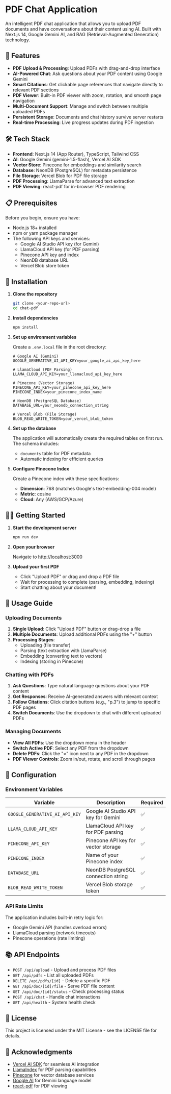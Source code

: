 # PDF Chat Application

An intelligent PDF chat application that allows you to upload PDF documents and have conversations about their content using AI. Built with Next.js 14, Google Gemini AI, and RAG (Retrieval-Augmented Generation) technology.

## 🌟 Features

- **PDF Upload & Processing**: Upload PDFs with drag-and-drop interface
- **AI-Powered Chat**: Ask questions about your PDF content using Google Gemini
- **Smart Citations**: Get clickable page references that navigate directly to relevant PDF sections
- **PDF Viewer**: Built-in PDF viewer with zoom, rotation, and smooth page navigation
- **Multi-Document Support**: Manage and switch between multiple uploaded PDFs
- **Persistent Storage**: Documents and chat history survive server restarts
- **Real-time Processing**: Live progress updates during PDF ingestion


## 🛠 Tech Stack

- **Frontend**: Next.js 14 (App Router), TypeScript, Tailwind CSS
- **AI**: Google Gemini (gemini-1.5-flash), Vercel AI SDK
- **Vector Store**: Pinecone for embeddings and similarity search
- **Database**: NeonDB (PostgreSQL) for metadata persistence
- **File Storage**: Vercel Blob for PDF file storage
- **PDF Processing**: LlamaParse for advanced text extraction
- **PDF Viewing**: react-pdf for in-browser PDF rendering

## 📋 Prerequisites

Before you begin, ensure you have:

- Node.js 18+ installed
- npm or yarn package manager
- The following API keys and services:
  - Google AI Studio API key (for Gemini)
  - LlamaCloud API key (for PDF parsing)
  - Pinecone API key and index
  - NeonDB database URL
  - Vercel Blob store token

## 🚀 Installation

1. **Clone the repository**
   ```bash
   git clone <your-repo-url>
   cd chat-pdf
   ```

2. **Install dependencies**
   ```bash
   npm install
   ```

3. **Set up environment variables**
   
   Create a `.env.local` file in the root directory:
   ```env
   # Google AI (Gemini)
   GOOGLE_GENERATIVE_AI_API_KEY=your_google_ai_api_key_here
   
   # LlamaCloud (PDF Parsing)
   LLAMA_CLOUD_API_KEY=your_llamacloud_api_key_here
   
   # Pinecone (Vector Storage)
   PINECONE_API_KEY=your_pinecone_api_key_here
   PINECONE_INDEX=your_pinecone_index_name
   
   # NeonDB (PostgreSQL Database)
   DATABASE_URL=your_neondb_connection_string
   
   # Vercel Blob (File Storage)
   BLOB_READ_WRITE_TOKEN=your_vercel_blob_token
   ```

4. **Set up the database**
   
   The application will automatically create the required tables on first run. The schema includes:
   - `documents` table for PDF metadata
   - Automatic indexing for efficient queries

5. **Configure Pinecone Index**
   
   Create a Pinecone index with these specifications:
   - **Dimension**: 768 (matches Google's text-embedding-004 model)
   - **Metric**: cosine
   - **Cloud**: Any (AWS/GCP/Azure)

## 🏃‍♂️ Getting Started

1. **Start the development server**
   ```bash
   npm run dev
   ```

2. **Open your browser**
   
   Navigate to [http://localhost:3000](http://localhost:3000)

3. **Upload your first PDF**
   - Click "Upload PDF" or drag and drop a PDF file
   - Wait for processing to complete (parsing, embedding, indexing)
   - Start chatting about your document!

## 📖 Usage Guide

### Uploading Documents

1. **Single Upload**: Click "Upload PDF" button or drag-drop a file
2. **Multiple Documents**: Upload additional PDFs using the "+" button
3. **Processing Stages**: 
   - Uploading (file transfer)
   - Parsing (text extraction with LlamaParse)
   - Embedding (converting text to vectors)
   - Indexing (storing in Pinecone)

### Chatting with PDFs

1. **Ask Questions**: Type natural language questions about your PDF content
2. **Get Responses**: Receive AI-generated answers with relevant context
3. **Follow Citations**: Click citation buttons (e.g., "p.3") to jump to specific PDF pages
4. **Switch Documents**: Use the dropdown to chat with different uploaded PDFs

### Managing Documents

- **View All PDFs**: Use the dropdown menu in the header
- **Switch Active PDF**: Select any PDF from the dropdown
- **Delete PDFs**: Click the "×" icon next to any PDF in the dropdown
- **PDF Viewer Controls**: Zoom in/out, rotate, and scroll through pages

## 🔧 Configuration

### Environment Variables

| Variable | Description | Required |
|----------|-------------|----------|
| `GOOGLE_GENERATIVE_AI_API_KEY` | Google AI Studio API key for Gemini | ✅ |
| `LLAMA_CLOUD_API_KEY` | LlamaCloud API key for PDF parsing | ✅ |
| `PINECONE_API_KEY` | Pinecone API key for vector storage | ✅ |
| `PINECONE_INDEX` | Name of your Pinecone index | ✅ |
| `DATABASE_URL` | NeonDB PostgreSQL connection string | ✅ |
| `BLOB_READ_WRITE_TOKEN` | Vercel Blob storage token | ✅ |

### API Rate Limits

The application includes built-in retry logic for:
- Google Gemini API (handles overload errors)
- LlamaCloud parsing (network timeouts)
- Pinecone operations (rate limiting)


## 📚 API Endpoints

- `POST /api/upload` - Upload and process PDF files
- `GET /api/pdfs` - List all uploaded PDFs
- `DELETE /api/pdfs/[id]` - Delete a specific PDF
- `GET /api/doc/[id]/file` - Serve PDF file content
- `GET /api/doc/[id]/status` - Check processing status
- `POST /api/chat` - Handle chat interactions
- `GET /api/health` - System health check



## 📄 License

This project is licensed under the MIT License - see the LICENSE file for details.

## 🙏 Acknowledgments

- [Vercel AI SDK](https://sdk.vercel.ai/) for seamless AI integration
- [LlamaIndex](https://www.llamaindex.ai/) for PDF parsing capabilities
- [Pinecone](https://www.pinecone.io/) for vector database services
- [Google AI](https://ai.google.dev/) for Gemini language model
- [react-pdf](https://github.com/wojtekmaj/react-pdf) for PDF viewing

